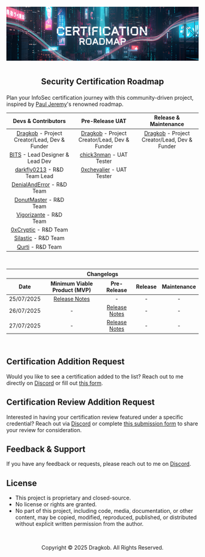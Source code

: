 <!-- Picture + Title + Separator -->
<span title="AI-Generated | Generated with Google Gemini."><img src="https://github.com/Dragkob/Security-Certification-Roadmap/blob/main/Media/banner.png" /></span>
# 
<h2 align="center"><p>Security Certification Roadmap</p></h2>

<!-- Core Content -->
<!-- START DEVS & CONTRIBS-->

  
Plan your InfoSec certification journey with this community-driven project, inspired by [Paul Jeremy](https://pauljerimy.com/)'s renowned roadmap.

| Devs & Contributors                                                             | Pre-Release UAT                                                       | Release & Maintenance                                                 |
|:-------------------------------------------------------------------------------:|:---------------------------------------------------------------------:|:---------------------------------------------------------------------:|
| [Dragkob](https://dragkob.com) - Project Creator/Lead, Dev & Funder             | [Dragkob](https://dragkob.com) - Project Creator/Lead, Dev & Funder   | [Dragkob](https://dragkob.com) - Project Creator/Lead, Dev & Funder   |
| [BITS](https://bitsdigitalagency.com/) - Lead Designer & Lead Dev               | [chick3nman](https://www.linkedin.com/in/chick3nman/) - UAT Tester    |                                                                       |
| [darkfly0213](https://github.com/darkfly02131) - R&D Team Lead                  | [0xchevalier]() - UAT Tester                                          |                                                                       |
| [DenialAndError](https://tryhackme.com/p/DenialAndError) - R&D Team             |                                                                       |                                                                       |
| [DonutMaster](https://donutmaster.github.io/) - R&D Team                        |                                                                       |                                                                       |
| [Vigorizante](https://tryhackme.com/p/Vigorizante) - R&D Team                   |                                                                       |                                                                       |
| [0xCryptic](https://www.linkedin.com/in/joaquin-ocampo26/) - R&D Team           |                                                                       |                                                                       |
| [Silastic](https://github.com/Silas-Xeransis) - R&D Team                        |                                                                       |                                                                       |
| [Qurti](https://github.com/QurtiDev) - R&D Team                                 |                                                                       |                                                                       |

<!-- END DEVS & CONTRIBS-->

<!-- START CHANGELOGS -->
<br />

<table>
  <thead>
    <tr>
      <th colspan="5" style="text-align:center;">Changelogs</th>
    </tr>
    <tr>
      <th>Date</th>
      <th>Minimum Viable Product (MVP)</th>
      <th>Pre-Release</th>
      <th>Release</th>
      <th>Maintenance</th>
    </tr>
  </thead>
  <tbody>
    <tr>
      <td align="center">25/07/2025</td>
      <td align="center"><a href="https://github.com/Dragkob/Security-Certification-Roadmap/blob/main/Changelogs/25-07-2025.md">Release Notes</a></td>
      <td align="center">-</td>
      <td align="center">-</td>
      <td align="center">-</td>
    </tr>
    <tr>
      <td align="center">26/07/2025</td>
      <td align="center">-</td>
      <td align="center"><a href="https://github.com/Dragkob/Security-Certification-Roadmap/blob/main/Changelogs/26-07-2025.md">Release Notes</a></td>
      <td align="center">-</td>
      <td align="center">-</td>
    </tr>
    <tr>
      <td align="center">27/07/2025</td>
      <td align="center">-</td>
      <td align="center"><a href="https://github.com/Dragkob/Security-Certification-Roadmap/blob/main/Changelogs/27-07-2025.md">Release Notes</a></td>
      <td align="center">-</td>
      <td align="center">-</td>
    </tr>
  </tbody>
</table>

<!-- END CHANGELOGS -->

<br />

<!-- Request & Support -->
## Certification Addition Request
Would you like to see a certification added to the list? Reach out to me directly on [Discord](https://discord.com/invite/vsUnG6EGku) or fill out [this form](https://forms.gle/Mawf3SZCpDGjQ6ft5).

## Certification Review Addition Request
Interested in having your certification review featured under a specific credential? Reach out via [Discord](https://discord.com/invite/QuPszM8KNM) or complete [this submission form](https://forms.gle/KNM9X4Z8ZPNwNoKZ9) to share your review for consideration.

## Feedback & Support

If you have any feedback or requests, please reach out to me on [Discord](https://discord.com/invite/QuPszM8KNM).

## License
- This project is proprietary and closed-source.
- No license or rights are granted.
- No part of this project, including code, media, documentation, or other content, may be copied, modified, reproduced, published, or distributed without explicit written permission from the author.
<br />
<p align="center">Copyright © 2025 Dragkob. All Rights Reserved.</p>
